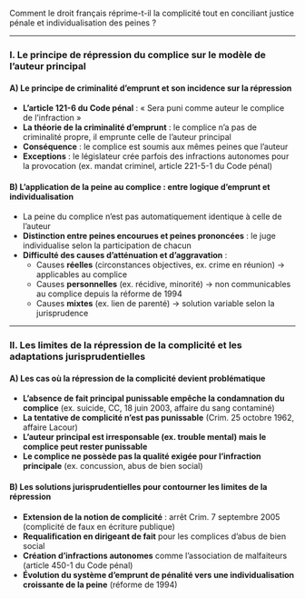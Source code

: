 Comment le droit français réprime-t-il la complicité tout en conciliant justice pénale et individualisation des peines ?

---

### **I. Le principe de répression du complice sur le modèle de l’auteur principal**

#### **A) Le principe de criminalité d’emprunt et son incidence sur la répression**

- **L’article 121-6 du Code pénal** : « Sera puni comme auteur le complice de l’infraction »
- **La théorie de la criminalité d’emprunt** : le complice n’a pas de criminalité propre, il emprunte celle de l’auteur principal
- **Conséquence** : le complice est soumis aux mêmes peines que l’auteur
- **Exceptions** : le législateur crée parfois des infractions autonomes pour la provocation (ex. mandat criminel, article 221-5-1 du Code pénal)

#### **B) L’application de la peine au complice : entre logique d’emprunt et individualisation**

- La peine du complice n’est pas automatiquement identique à celle de l’auteur
- **Distinction entre peines encourues et peines prononcées** : le juge individualise selon la participation de chacun
- **Difficulté des causes d’atténuation et d’aggravation** :
    - Causes **réelles** (circonstances objectives, ex. crime en réunion) → applicables au complice
    - Causes **personnelles** (ex. récidive, minorité) → non communicables au complice depuis la réforme de 1994
    - Causes **mixtes** (ex. lien de parenté) → solution variable selon la jurisprudence

---

### **II. Les limites de la répression de la complicité et les adaptations jurisprudentielles**

#### **A) Les cas où la répression de la complicité devient problématique**

- **L’absence de fait principal punissable empêche la condamnation du complice** (ex. suicide, CC, 18 juin 2003, affaire du sang contaminé)
- **La tentative de complicité n’est pas punissable** (Crim. 25 octobre 1962, affaire Lacour)
- **L’auteur principal est irresponsable (ex. trouble mental) mais le complice peut rester punissable**
- **Le complice ne possède pas la qualité exigée pour l’infraction principale** (ex. concussion, abus de bien social)

#### **B) Les solutions jurisprudentielles pour contourner les limites de la répression**

- **Extension de la notion de complicité** : arrêt Crim. 7 septembre 2005 (complicité de faux en écriture publique)
- **Requalification en dirigeant de fait** pour les complices d’abus de bien social
- **Création d’infractions autonomes** comme l’association de malfaiteurs (article 450-1 du Code pénal)
- **Évolution du système d’emprunt de pénalité vers une individualisation croissante de la peine** (réforme de 1994)